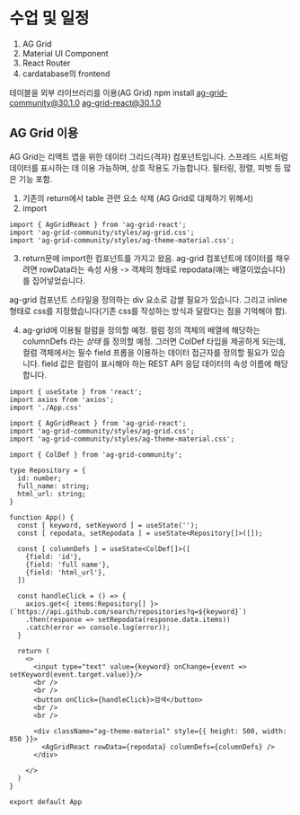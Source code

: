 # 수업 및 일정
1. AG Grid
2. Material UI Component
3. React Router
4. cardatabase의 frontend

테이블을 외부 라이브러리를 이용(AG Grid)
npm install ag-grid-community@30.1.0 ag-grid-react@30.1.0

## AG Grid 이용
AG Grid는 리액트 앱을 위한 데이터 그리드(격자) 컴포넌트입니다.
스프레드 시트처럼 데이터를 표시하는 데 이용 가능하며, 상호 작용도 가능합니다.
필터링, 정렬, 피벗 등 많은 기능 포함.

1. 기존의 return에서 table 관련 요소 삭제 (AG Grid로 대체하기 위해서)
2. import
```tsx
import { AgGridReact } from 'ag-grid-react';
import 'ag-grid-community/styles/ag-grid.css';
import 'ag-grid-community/styles/ag-theme-material.css';
```
3. return문에 import한 컴포넌트를 가지고 왔음. ag-grid 컴포넌트에 데이터를 채우려면
rowData라는 속성 사용 -> 객체의 형태로 repodata(얘는 배열이었습니다)를 집어넣었습니다.

ag-grid 컴포넌트 스타일을 정의하는 div 요소로 감쌀 필요가 있습니다.
그리고 inline 형태로 css를 지정했습니다(기존 css를 작성하는 방식과 달랐다는 점을 기억해야 함).

4. ag-grid에 이용될 컬럼을 정의할 예정. 컬럼 정의 객체의 배열에 해당하는 columnDefs 라는 _상태_ 를
정의할 예정. 그러면 ColDef 타입을 제공하게 되는데, 컬럼 객체에서는 필수 field 프롭을 이용하는 데이터
접근자를 정의할 필요가 있습니다. field 값은 컬럼이 표시해야 하는 REST API 응답 데이터의 속성 이름에 
해당합니다.

```tsx
import { useState } from 'react';
import axios from 'axios';
import './App.css'

import { AgGridReact } from 'ag-grid-react';
import 'ag-grid-community/styles/ag-grid.css';
import 'ag-grid-community/styles/ag-theme-material.css';

import { ColDef } from 'ag-grid-community';

type Repository = {
  id: number;
  full_name: string;
  html_url: string;
}

function App() {
  const [ keyword, setKeyword ] = useState('');
  const [ repodata, setRepodata ] = useState<Repository[]>([]);

  const [ columnDefs ] = useState<ColDef[]>([
    {field: 'id'},
    {field: 'full name'},
    {field: 'html_url'},
  ])

  const handleClick = () => {
    axios.get<{ items:Repository[] }>(`https://api.github.com/search/repositories?q=${keyword}`)
    .then(response => setRepodata(response.data.items))
    .catch(error => console.log(error));
  }

  return (
    <>
      <input type="text" value={keyword} onChange={event => setKeyword(event.target.value)}/>
      <br />
      <br />      
      <button onClick={handleClick}>검색</button>
      <br />
      <br />

      <div className="ag-theme-material" style={{ height: 500, width: 850 }}>
        <AgGridReact rowData={repodata} columnDefs={columnDefs} />
      </div>

    </>
  )
}

export default App
```